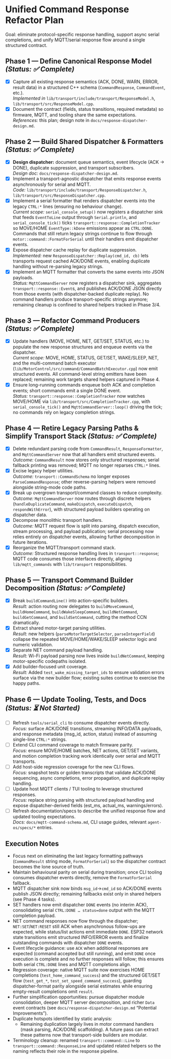 # Unified Command Response Refactor Plan

Goal: eliminate protocol-specific response handling, support async serial completions, and unify MQTT/serial response flow around a single structured contract.

## Phase 1 — Define Canonical Response Model *(Status: ✅ Complete)*
- [x] Capture all existing response semantics (ACK, DONE, WARN, ERROR, result data) in a structured C++ schema (`CommandResponse`, `CommandEvent`, etc.).  
  *Implemented in* `lib/transport/include/transport/ResponseModel.h`, `lib/transport/src/ResponseModel.cpp`.
- [x] Document the contract (fields, status transitions, required metadata) so firmware, MQTT, and tooling share the same expectations.  
  *References:* this plan; design note in `docs/response-dispatcher-design.md`.

## Phase 2 — Build Shared Dispatcher & Formatters *(Status: ✅ Complete)*
- [x] **Design dispatcher:** document queue semantics, event lifecycle (ACK → DONE), duplicate suppression, and transport subscribers.  
  *Design doc:* `docs/response-dispatcher-design.md`.
- [x] Implement a transport-agnostic dispatcher that emits response events asynchronously for serial and MQTT.  
  *Code:* `lib/transport/include/transport/ResponseDispatcher.h`, `lib/transport/src/ResponseDispatcher.cpp`.
- [x] Implement a serial formatter that renders dispatcher events into the legacy `CTRL:*` lines (ensuring no behaviour change).  
  *Current scope:* `serial_console_setup()` now registers a dispatcher sink that feeds `EventToLine` output through `Serial.println`, and `serial_console_tick()` ticks `transport::response::CompletionTracker` so MOVE/HOME `EventType::kDone` emissions appear as `CTRL:DONE`. Commands that still return legacy strings continue to flow through `motor::command::FormatForSerial` until their handlers emit dispatcher events.
- [x] Expose dispatcher cache replay for duplicate suppression.  
  *Implemented:* new `ResponseDispatcher::Replay(cmd_id, cb)` lets transports request cached ACK/DONE events, enabling duplicate handling without re-parsing legacy strings.
- [x] Implement an MQTT formatter that converts the same events into JSON payloads.  
  *Status:* `MqttCommandServer` now registers a dispatcher sink, aggregates `transport::response::Event`s, and publishes ACK/DONE JSON directly from those events (with dispatcher-backed duplicate replay). No command handlers produce transport-specific strings anymore; remaining cleanup is confined to shared helpers tracked in Phase 3/4.

## Phase 3 — Refactor Command Producers *(Status: ✅ Complete)*
- [x] Update handlers (MOVE, HOME, NET, GET/SET, STATUS, etc.) to populate the new response structures and enqueue events via the dispatcher.  
  *Current scope:* MOVE, HOME, STATUS, GET/SET, WAKE/SLEEP, NET, and the multi-command batch executor (`lib/MotorControl/src/command/CommandBatchExecutor.cpp`) now emit structured events. All command-level string emitters have been replaced; remaining work targets shared helpers captured in Phase 4.
- [x] Ensure long-running commands enqueue both ACK and completion events; short commands emit a single DONE event.  
  *Status:* `transport::response::CompletionTracker` now watches MOVE/HOME via `lib/transport/src/CompletionTracker.cpp`, with `serial_console_tick()` and `MqttCommandServer::loop()` driving the tick; no commands rely on legacy completion strings.

## Phase 4 — Retire Legacy Parsing Paths & Simplify Transport Stack *(Status: ✅ Complete)*
- [x] Delete redundant parsing code from `CommandResult`, `ResponseFormatter`, and `MqttCommandServer` now that all handlers emit structured events.  
  *Outcome:* `CommandResult` now stores only structured responses; serial fallback printing was removed; MQTT no longer reparses `CTRL:*` lines.
- [x] Excise legacy helper utilities.  
  *Outcome:* `transport::CommandSchema` no longer exposes `ParseCommandResponse`; other reverse-parsing helpers were removed alongside string-mode code paths.
- [x] Break up overgrown transport/command classes to reduce complexity.  
  *Outcome:* `MqttCommandServer` now routes through discrete helpers (`handleDuplicateCommand`, `makeDispatch`, `executeDispatch`, `respondWithError`), with structured payload builders operating on dispatcher data.
- [x] Decompose monolithic transport handlers.  
  *Outcome:* MQTT request flow is split into parsing, dispatch execution, stream processing, and payload publication; serial processing now relies entirely on dispatcher events, allowing further decomposition in future iterations.
- [x] Reorganize the MQTT/transport command stack.  
  *Outcome:* Structured response handling lives in `transport::response`; MQTT code consumes those interfaces directly, aligning `lib/mqtt_commands` with `lib/transport` responsibilities.

## Phase 5 — Transport Command Builder Decomposition *(Status: ✅ Complete)*
- [x] Break `buildCommandLine()` into action-specific builders.  
  *Result:* action routing now delegates to `buildMoveCommand`, `buildHomeCommand`, `buildWakeSleepCommand`, `buildNetCommand`, `buildGetCommand`, and `buildSetCommand`, cutting the method CCN dramatically.
- [x] Extract shared motor-target parsing utilities.  
  *Result:* new helpers (`parseMotorTargetSelector`, `parseIntegerField`) collapse the repeated MOVE/HOME/WAKE/SLEEP selector logic and numeric validation.
- [x] Separate NET command payload handling.  
  *Result:* Wi-Fi payload parsing now lives inside `buildNetCommand`, keeping motor-specific codepaths isolated.
- [x] Add builder-focused unit coverage.  
  *Result:* Added `test_wake_missing_target_ids` to ensure validation errors surface via the new builder flow; existing suites continue to exercise the happy paths.

## Phase 6 — Update Tooling, Tests, and Docs *(Status: ⏳ Not Started)*
- [ ] Refresh `tools/serial_cli` to consume dispatcher events directly.  
  *Focus:* surface ACK/DONE transitions, streaming INFO/DATA payloads, and response metadata (msg_id, action, status) instead of assuming single-line `CTRL:*` strings.
- [ ] Extend CLI command coverage to match firmware parity.  
  *Focus:* ensure MOVE/HOME batches, NET actions, GET/SET variants, and motion completion tracking work identically over serial and MQTT transports.
- [ ] Add host-side regression coverage for the new CLI flows.  
  *Focus:* snapshot tests or golden transcripts that validate ACK/DONE sequencing, async completions, error propagation, and duplicate replay handling.
- [ ] Update host MQTT clients / TUI tooling to leverage structured responses.  
  *Focus:* replace string parsing with structured payload handling and expose dispatcher-derived fields (est_ms, actual_ms, warnings/errors).
- [ ] Refresh documentation/specs to describe the unified response flow and updated tooling expectations.  
  *Docs:* `docs/mqtt-command-schema.md`, CLI usage guides, relevant `agent-os/specs/*` entries.

## Execution Notes
- Focus next on eliminating the last legacy formatting pathways (`CommandResult` string mode, `FormatForSerial`) so the dispatcher contract becomes the lone source of truth.
- Maintain behavioural parity on serial during transition; once CLI tooling consumes dispatcher events directly, remove the `FormatForSerial` fallback.
- MQTT dispatcher sink now binds `msg_id`→`cmd_id` so ACK/DONE events publish JSON directly; remaining fallbacks exist only in shared helpers (see Phase 4 tasks).
- SET handlers now emit dispatcher `DONE` events (no interim ACK), consolidating serial `CTRL:DONE … status=done` output with the MQTT completion payload.
- NET command responses now flow through the dispatcher; `NET:SET`/`NET:RESET` still ACK when asynchronous follow-ups are expected, while status/list actions emit immediate `DONE`. ESP32 network state transitions emit structured INFO/ERROR events and finalize outstanding commands with dispatcher `DONE` events.
- Event lifecycle guidance: use `ACK` when additional responses are expected (command accepted but still running), and emit `DONE` once execution is complete and no further responses will follow; this ensures both serial `CTRL:DONE` lines and MQTT completions align.
- Regression coverage: native MQTT suite now exercises HOME completions (`test_home_command_success`) and the structured GET/SET flow (`test_get_*`, `test_set_speed_command_success`), guarding dispatcher-format parity alongside serial estimates while ensuring empty-result completions omit `result`.
- Further simplification opportunities: pursue dispatcher module consolidation, deeper MQTT server decomposition, and richer `Data` event contracts (see `docs/response-dispatcher-design.md` “Potential Improvements”).
- Duplicate hotspots identified by static analysis:
  - Remaining duplication largely lives in motor command handlers (mask parsing, ACK/DONE scaffolding). A future pass can extract these patterns now that transport-side builders are modular.
- Terminology cleanup: renamed `transport::command::Line` to `transport::command::ResponseLine` and updated related helpers so the naming reflects their role in the response pipeline.
